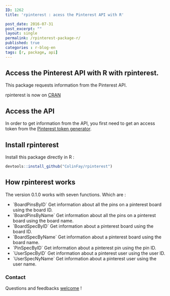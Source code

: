 ```yaml
---
ID: 1262
title: 'rpinterest : acess the Pinterest API with R'

post_date: 2016-07-31 
post_excerpt: ""
layout: single
permalink: /rpinterest-package-r/
published: true
categories : r-blog-en
tags: [r, package, api]
---
```

## Access the Pinterest API with R with rpinterest. 
This package requests information from the Pinterest API.

rpinterest is now on <a href="https://cran.r-project.org/web/packages/rpinterest/index.html">CRAN</a>
## Access the API
In order to get information from the API, you first need to get an access token from the <a href="https://developers.pinterest.com/tools/access_token/">Pinterest token generator</a>.
## Install rpinterest
Install this package directly in R :

``` r
devtools::install_github("ColinFay/rpinterest")
```

## How rpinterest works
The version 0.1.0 works with seven functions. Which are :
<ul>
 	<li>`BoardPinsByID` Get information about all the pins on a pinterest board using the board ID.</li>
 	<li>`BoardPinsByName` Get information about all the pins on a pinterest board using the board name.</li>
 	<li>`BoardSpecByID` Get information about a pinterest board using the board ID.</li>
 	<li>`BoardSpecByName` Get information about a pinterest board using the board name.</li>
 	<li>`PinSpecByID` Get information about a pinterest pin using the pin ID.</li>
 	<li>`UserSpecByID` Get information about a pinterest user using the user ID.</li>
 	<li>`UserSpecNyName` Get information about a pinterest user using the user name.</li>
</ul>

### Contact

Questions and feedbacks <a href="mailto:contact@colinfay.me">welcome</a> !






